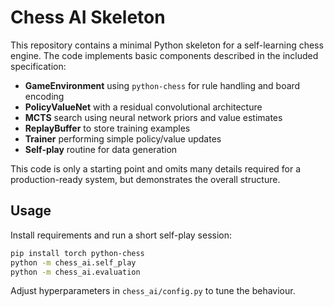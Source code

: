 # Chess AI Skeleton

This repository contains a minimal Python skeleton for a self-learning chess engine.
The code implements basic components described in the included specification:

- **GameEnvironment** using `python-chess` for rule handling and board encoding
- **PolicyValueNet** with a residual convolutional architecture
- **MCTS** search using neural network priors and value estimates
- **ReplayBuffer** to store training examples
- **Trainer** performing simple policy/value updates
- **Self-play** routine for data generation

This code is only a starting point and omits many details required for a
production-ready system, but demonstrates the overall structure.

## Usage

Install requirements and run a short self-play session:

```bash
pip install torch python-chess
python -m chess_ai.self_play
python -m chess_ai.evaluation
```

Adjust hyperparameters in `chess_ai/config.py` to tune the behaviour.


